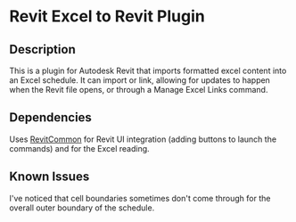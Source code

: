 # Revit Excel to Revit Plugin

## Description
This is a plugin for Autodesk Revit that imports formatted excel content into an Excel schedule. It can import or link, allowing for updates to happen when the Revit file opens, or through a Manage Excel Links command.

## Dependencies
Uses [RevitCommon](https://github.com/logant/RevitCommon) for Revit UI integration (adding buttons to launch the commands) and for the Excel reading.

## Known Issues
I've noticed that cell boundaries sometimes don't come through for the overall outer boundary of the schedule.